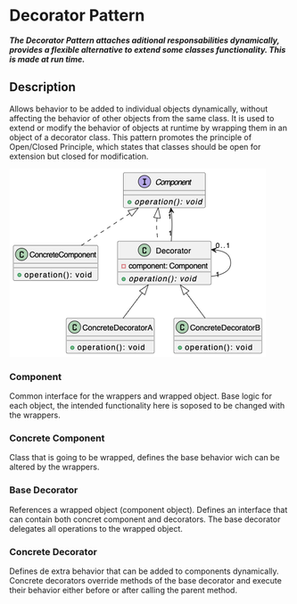 # Decorator Pattern

**_The Decorator Pattern attaches aditional responsabilities dynamically, provides a flexible alternative to extend some classes functionality. This is made at run time._**

## Description
Allows behavior to be added to individual objects dynamically, without affecting the behavior of other objects from the same class. It is used to extend or modify the behavior of objects at runtime by wrapping them in an object of a decorator class. This pattern promotes the principle of Open/Closed Principle, which states that classes should be open for extension but closed for modification.

![Decorator Pattern UML](decorator_pattern.png "Factory Method Diagram")

### Component
Common interface for the wrappers and wrapped object. Base logic for each object, the intended functionality here is soposed to be changed with the wrappers.

### Concrete Component
Class that is going to be wrapped, defines the base behavior wich can be altered by the wrappers.

### Base Decorator
References a wrapped object (component object). Defines an interface that can contain both concret component and decorators. The base decorator delegates all operations to the wrapped object.

### Concrete Decorator
Defines de extra behavior that can be added to components dynamically. Concrete decorators override methods of the base decorator and execute their behavior either before or after calling the parent method.
